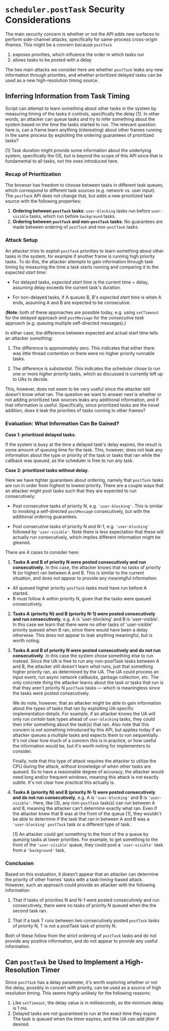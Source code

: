 # `scheduler.postTask` Security Considerations

The main security concern is whether or not the API adds new surfaces to
perform side-channel attacks, specifically for same-process cross-origin
iframes. This might be a concern because `postTask`

1. exposes priorities, which influence the order in which tasks run
2. allows tasks to be posted with a delay

The two main attacks we consider here are whether `postTask` leaks any new
information through priorities, and  whether prioritized delayed tasks can be
used as a new high-resolution timing source.

## Inferring Information from Task Timing

Script can attempt to learn something about other tasks in the system by
measuring timing of the tasks it controls, specifically the delay [1]. In
other words, an attacker can queue tasks and try to infer something about the
system based on the time the tasks started to run. The relevant question here
is, can a frame learn anything (interesting) about other frames running in the
same process by exploiting the ordering guarantees of prioritized tasks?

[1] Task duration might provide some information about the underlying system,
specifically the OS, but is beyond the scope of this API since that is
fundamental to all tasks, not the ones introduced here.

### Recap of Prioritization

The browser has freedom to choose between tasks in different task queues, which
correspond to different task sources (e.g. network vs. user input). The
`postTask` API does not change that, but adds a new prioritized task source with
the following properties:

1. **Ordering between `postTask` tasks**: `user-blocking` tasks run before
   `user-visible` tasks, which run before `background` tasks.
2. **Ordering between `postTask` and non-`postTask` tasks**: No guarantees are made
   between ordering of `postTask` and non-`postTask` tasks.

### Attack Setup

An attacker tries to exploit `postTask` priorities to learn something about
other tasks in the system, for example if another frame is running high
priority tasks. To do this, the attacker attempts to gain information through
task timing by measuring the time a task starts running and comparing it to
the _expected start time_:

 * For delayed tasks, _expected start time_ is the current time + delay,
   assuming delay exceeds the current task's duration.

 * For non-delayed tasks, if A queues B, B's _expected start time_ is when A
   ends, assuming A and B are expected to be consecutive.

(**Note**: both of these approaches are possible today, e.g. using
`setTimeout` for the delayed approach and `postMessage` for the _consecutive
task_ approach (e.g. queuing multiple self-directed messages).)

In either case, the difference between expected and actual start time
tells an attacker _something_:

1. The difference is approximately zero. This indicates that either there was
   little thread contention or there were no higher priority runnable tasks.

2. The difference is _substantial_. This indicates the scheduler chose to run
   one or more _higher priority_ tasks, which as discussed is currently left
   up to UAs to decide.

This, however, does not seem to be very useful since the attacker still doesn't
know _what_ ran. The question we want to answer next is whether or not adding
prioritized task sources leaks any additional information, and if that
information is useful. Specifically, since prioritized tasks are the novel
addition, does it leak the priorities of tasks running in other frames?

### Evaluation: What Information Can Be Gained?

**Case 1: prioritized delayed tasks.**

If the system is busy at the time a delayed task's delay expires, the result is
some amount of queuing time for the task. This, however, does not leak any
information about the type or priority of the task or tasks that ran while the
callback was queued, as the scheduler is free to run any task.

**Case 2: prioritized tasks without delay.**

Here we have tighter guarantees about ordering, namely that `postTask` tasks
are run in order from highest to lowest priority. There are a couple ways that
an attacker might post tasks such that they are expected to run consecutively:

 * Post consecutive tasks of priority N, e.g. `'user-blocking'`. This is similar
   to invoking a self-directed `postMessage` consecutively, but with the
   additional ordering guarantees.

 * Post consecutive tasks of priority N and N-1, e.g. `'user-blocking'` followed
   by `'user-visible'`. Note there is less expectation that these will actually
   run consecutively, which implies different information might be gleaned.


There are 4 cases to consider here:

1. **Tasks A and B of priority N were posted consecutively and run consecutively.**
   In this case, the attacker knows that no tasks of priority N (or higher) ran
   between A and B. This is similar to the current situation, and does not
   appear to provide any meaningful information:

  + All queued higher priority `postTask` tasks must have run before A started.
  + B must follow A within priority N, given that the tasks were queued
    consecutively.

2. **Tasks A (priority N) and B (priority N-1) were posted consecutively and run
   consecutively**, e.g. A is 'user-blocking' and B is 'user-visible'. In this
   case we learn that there were no other tasks of 'user-visible' priority
   queued when B ran, since there would have been a delay otherwise. This does
   not appear to leak anything meaningful, but is worth noting.

3. **Tasks A and B of priority N were posted consecutively and do not run
   consecutively**. In this case the system chose something else to run instead.
   Since the UA is free to run any non-postTask tasks between A and B, the
   attacker still doesn't learn _what_ runs, just that something higher
   priority ran, as determined by the UA. The UA could process an input event, run
   async network callbacks, garbage collection, etc. The only concrete thing the
   attacker learns about the task or tasks that run is that they aren't
   priority N `postTask` tasks &mdash; which is meaningless since the tasks were
   posted consecutively.

   We do note, however, that an attacker might be able to gain information about
   the types of tasks that ran by exploiting UA-specific implementation
   details. For example, if an attacker knows the UA will only run _certain_
   task types ahead of `user-blocking` tasks, they could then infer something
   about the task(s) that ran. Also note that this concern is not something
   introduced by this API, but applies today if an attacker queues a multiple
   tasks and expects them to run sequentially. It's not clear how much of a
   concern this is in practice, or how useful the information would be, but
   it's worth noting for implementers to consider.

   Finally, note that this type of attack requires the attacker to utilize the
   CPU during the attack, without knowledge of when other tasks are queued. So
   to have a reasonable degree of accuracy, the attacker would need long
   and/or frequent windows, meaning this attack is not exactly subtle. It's not
   clear how practical this actually is.

4. **Tasks A (priority N) and B (priority N-1) were posted consecutively and do
   not run consecutively**, e.g. A is `'user-blocking'` and B is
   `'user-visible'`. Here, like (3), any non-`postTask` task(s) can run between
   A and B, meaning the attacker can't determine exactly what ran. Even if the
   attacker knew that B was at the front of the queue [1], they wouldn't be able
   to determine if the task that ran in between A and B was a `'user-blocking'`
   `postTask` task or a different type of task.

   [1] An attacker could get something to the front of the a queue by queuing
   tasks at lower priorities. For example, to get something to the front of the
   `'user-visible`' queue, they could post a `'user-visible'` task from a
   `'background'` task.

### Conclusion

Based on this evaluation, it doesn't appear that an attacker can determine the
priority of other frames' tasks with a task-timing-based attack. However,
such an approach could provide an attacker with the following information:

1. That if tasks of priorities N and N-1 were posted consecutively and
   run consecutively, there were no tasks of priority N queued when the
   the second task ran.

2. That if a task T runs between two consecutively posted `postTask` tasks of
   priority N, T is not a postTask task of priority N.

Both of these follow from the strict ordering of `postTask` tasks and do not
provide any positive information, and do not appear to provide any useful
information.

## Can `postTask` be Used to Implement a High-Resolution Timer

Since `postTask` has a delay parameter, it's worth exploring whether or not
the delay, possibly in concert with priority, can be used as a source of high
resolution timing. This seems highly unlikely for the following reasons:

1. Like `setTimeout`, the delay value is in milliseconds, so the minimum delay
   is 1 ms.
2. Delayed tasks are not guaranteed to run at the exact time they expire. The
   task is queued when the timer expires, and the UA can add jitter if desired.
